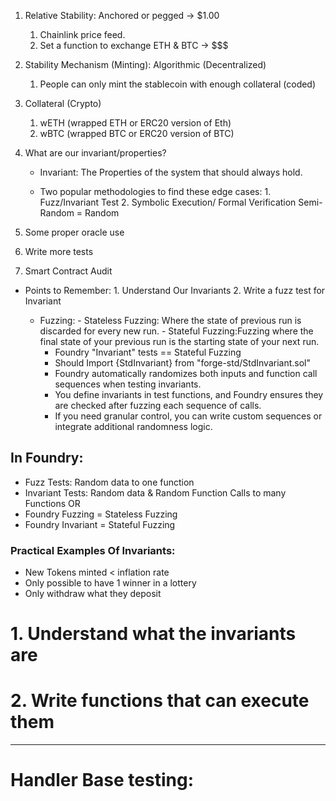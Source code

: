 1. Relative Stability: Anchored or pegged -> $1.00
   1. Chainlink price feed.
   2. Set a function to exchange ETH & BTC -> $$$
2. Stability Mechanism (Minting): Algorithmic (Decentralized)
   1. People can only mint  the stablecoin with enough collateral (coded) 
3. Collateral (Crypto)
   1. wETH (wrapped ETH or ERC20 version of Eth)
   2. wBTC (wrapped BTC or ERC20 version of BTC)


1. What are our invariant/properties?
   - Invariant: The Properties of the system that should always hold.

   - Two popular methodologies to find these edge cases: 1. Fuzz/Invariant Test
                                                         2. Symbolic Execution/ Formal Verification
      Semi-Random = Random

1. Some proper oracle use
2. Write more tests
3. Smart Contract Audit

* Points to Remember: 
      1. Understand Our Invariants
      2. Write a fuzz test for Invariant

   - Fuzzing: 
         - Stateless Fuzzing: Where the state of previous run is discarded for every new run. 
         - Stateful Fuzzing:Fuzzing where the final state of your previous run is the starting state of your next run.
     * Foundry "Invariant" tests == Stateful Fuzzing 
     * Should Import {StdInvariant} from "forge-std/StdInvariant.sol"   
     * Foundry automatically randomizes both inputs and function call sequences when testing invariants.
     * You define invariants in test functions, and Foundry ensures they are checked after fuzzing each sequence of calls.
     * If you need granular control, you can write custom sequences or integrate additional randomness logic.

## In Foundry:
   - Fuzz Tests: Random data to one function
   - Invariant Tests: Random data & Random Function Calls to many Functions
                                 OR
   - Foundry Fuzzing = Stateless Fuzzing
   - Foundry Invariant = Stateful Fuzzing  
  
### Practical Examples Of Invariants: 
   - New Tokens minted < inflation rate
   - Only possible to have 1 winner  in a lottery
   - Only withdraw what they deposit
  # 1. Understand what the invariants are
  # 2. Write functions that can execute them


----------------------------------------------------------------------------------------------------------------------------------------------------

# Handler Base testing:    